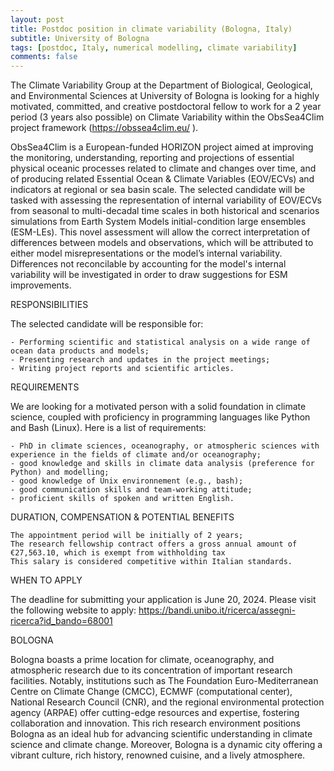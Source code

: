```yaml
---
layout: post
title: Postdoc position in climate variability (Bologna, Italy)
subtitle: University of Bologna
tags: [postdoc, Italy, numerical modelling, climate variability]
comments: false
---
```

The Climate Variability Group at the Department of Biological, Geological, and Environmental Sciences at University of Bologna is looking for a highly motivated, committed, and creative postdoctoral fellow to work for a 2 year period (3 years also possible) on Climate Variability within the ObsSea4Clim project framework (https://obssea4clim.eu/ ).
 
ObsSea4Clim is a European-funded HORIZON project aimed at improving the monitoring, understanding, reporting and projections of essential physical oceanic processes related to climate and changes over time, and of producing related Essential Ocean & Climate Variables (EOV/ECVs) and indicators at regional or sea basin scale. The selected candidate will be tasked with assessing the representation of internal variability of EOV/ECVs from seasonal to multi-decadal time scales in both historical and scenarios simulations from Earth System Models initial-condition large ensembles (ESM-LEs). This novel assessment will allow the correct interpretation of differences between models and observations, which will be attributed to either model misrepresentations or the model’s internal variability. Differences not reconcilable by accounting for the model's internal variability will be investigated in order to draw suggestions for ESM improvements.
 
 
RESPONSIBILITIES

The selected candidate will be responsible for:

    - Performing scientific and statistical analysis on a wide range of ocean data products and models;
    - Presenting research and updates in the project meetings;
    - Writing project reports and scientific articles.

REQUIREMENTS

We are looking for a motivated person with a solid foundation in climate science, coupled with proficiency in programming languages like Python and Bash (Linux). Here is a list of requirements:

    - PhD in climate sciences, oceanography, or atmospheric sciences with experience in the fields of climate and/or oceanography;
    - good knowledge and skills in climate data analysis (preference for Python) and modelling;
    - good knowledge of Unix environnement (e.g., bash);
    - good communication skills and team-working attitude;
    - proficient skills of spoken and written English.

DURATION, COMPENSATION & POTENTIAL BENEFITS

    The appointment period will be initially of 2 years;
    The research fellowship contract offers a gross annual amount of €27,563.10, which is exempt from withholding tax
    This salary is considered competitive within Italian standards.

WHEN TO APPLY

The deadline for submitting your application is June 20, 2024. Please visit the following website to apply: https://bandi.unibo.it/ricerca/assegni-ricerca?id_bando=68001
 
BOLOGNA

Bologna boasts a prime location for climate, oceanography, and atmospheric research due to its concentration of important research facilities. Notably, institutions such as The Foundation Euro-Mediterranean Centre on Climate Change (CMCC), ECMWF (computational center), National Research Council (CNR), and the regional environmental protection agency (ARPAE) offer cutting-edge resources and expertise, fostering collaboration and innovation. This rich research environment positions Bologna as an ideal hub for advancing scientific understanding in climate science and climate change. Moreover, Bologna is a dynamic city offering a vibrant culture, rich history, renowned cuisine, and a lively atmosphere.
